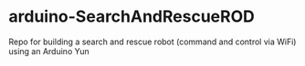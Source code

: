 # arduino-SearchAndRescueROD
Repo for building a search and rescue robot (command and control via WiFi) using an Arduino Yun
